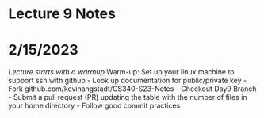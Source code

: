 # Lecture 9 Notes
# 2/15/2023


*Lecture starts with a warmup*
Warm-up: Set up your linux machine to support ssh with github
    - Look up documentation for public/private key
    - Fork github.com/kevinangstadt/CS340-S23-Notes
    - Checkout Day9 Branch
    - Submit a pull request (PR) updating the table with the number of files in your home directory
        - Follow good commit practices

</br>